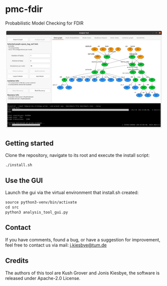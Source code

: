# pmc-fdir
Probabilistic Model Checking for FDIR

![gui screenshot](gui_screenshot.png)

## Getting started
Clone the repository, navigate to its root and execute the install script:
```
./install.sh
```

## Use the GUI
Launch the gui via the virtual environment that install.sh created:
```
source python3-venv/bin/activate
cd src
python3 analysis_tool_gui.py
```

## Contact
If you have comments, found a bug, or have a suggestion for improvement, feel free to contact us via mail: j.kiesbye@tum.de

## Credits
The authors of this tool are Kush Grover and Jonis Kiesbye,
the software is released under Apache-2.0 License.
